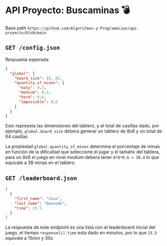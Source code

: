 # API Proyecto: Buscaminas 💣

Base path `https://github.com/Algoritmos-y-Programacion/api-proyecto/blob/main`

## `GET /config.json`

Respuesta esperada:

```json
{
  "global": {
    "board_size": [8, 8],
    "quantity_of_mines": {
      "easy": 0.1,
      "medium": 0.3,
      "hard": 0.6,
      "impossible": 0.8
    }
  }
}
```

Esto represeta las dimensiones del tablero, y el total de casillas dado, por ejemplo, `global.board_size` debera generar un tablero de 8x8 y un total de 64 casillas

La propiedad `global.quantity_of_mines` determina el porcentaje de minas en función de la dificultad que seleccione el jugar y el tamaño del tablera, para un 8x8 el juego en nivel _medium_ debera tener `8*8*0.6 = 38.4` lo que equivale a 38 minas en el tablero.

## `GET /leaderboard.json`

```json
[
  {
    "first_name": "Jose",
    "last_name": "Quevedo",
    "time": 15.5
  }
]
```

La respuesta de este endpoint es una lista con el leaderboard inicial del juego, el tiempo `response[i].time` esta dado en minutos, por lo que `15.5` equivale a 15min y 30s
